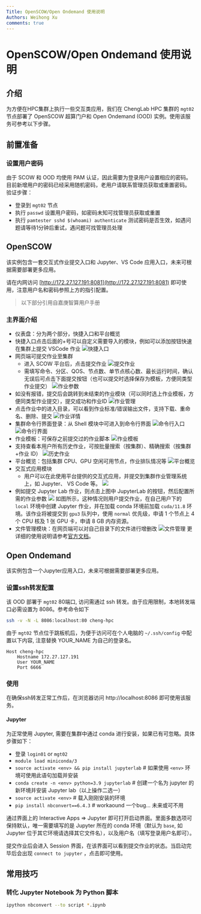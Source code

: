```yaml
---
Title: OpenSCOW/Open Ondemand 使用说明
Authors: Weihong Xu
comments: true
---
```

# OpenSCOW/Open Ondemand 使用说明

## 介绍

为方便在HPC集群上执行一些交互类应用，我们在 ChengLab HPC 集群的 `mgt02` 节点部署了
OpenSCOW 超算门户和 Open Ondemand (OOD) 实例。使用该服务可参考以下步骤。

## 前置准备

### 设置用户密码

由于 SCOW 和 OOD 均使用 PAM 认证，因此需要为登录用户设置相应的密码。目前新增用户的密码已经采用随机密码，老用户请联系管理员获取或重置密码。
验证步骤：

- 登录到 `mgt02` 节点
- 执行 `passwd` 设置用户密码，如密码未知可找管理员获取或重置
- 执行 `pamtester sshd $(whoami) authenticate` 测试密码是否生效，如遇问题请等待1分钟后重试，遇问题可找管理员处理

## OpenSCOW

该实例包含一套交互式作业提交入口和 Jupyter、VS Code 应用入口，未来可根据需要部署更多应用。

请在内网访问 [http://172.27.127.191:8081](http://172.27.127.191:8081) 即可使用，注意用户名和密码参照上方的指引配置。

> 以下部分引用自嘉庚智算用户手册

### 主界面介绍

- 仪表盘：分为两个部分，快捷入口和平台概览
- 快捷入口点击后面的+号可以自定义需要导入的模块，例如可以添加按钮快速在集群上提交 VSCode 作业
   ![快捷入口](../../images/scow/image4.png)
- 网页端可提交作业至集群
  - 进入 SCOW 平台后，点击提交作业
    ![提交作业](../../images/scow/image5.png)
  - 需填写命令、分区、QOS、节点数、单节点核心数、最长运行时间，确认无误后可点击下面提交按钮（也可以提交时选择保存为模板，方便同类型作业提交）
    ![作业参数](../../images/scow/image6.png)
- 如没有报错，提交后会跳转到未结束的作业模块（可以同时选上作业模板，方便同类型作业提交），提交成功和作业ID
    ![作业管理](../../images/scow/image7.png)
- 点击作业中的进入目录，可以看到作业标准/错误输出文件，支持下载、重命名、删除、提交
    ![作业详情](../../images/scow/image8.png)
- 集群命令行界面登录：从 Shell 模块中可进入到命令行界面
    ![命令行入口](../../images/scow/image9.png)
    ![命令行界面](../../images/scow/image10.png)
- 作业模板：可保存之前提交过的作业脚本
    ![作业模板](../../images/scow/image11.png)
- 支持查看本用户所有历史作业，可按批量搜索（按集群）、精确搜索（按集群+作业 ID）
    ![历史作业](../../images/scow/image12.png)
- 平台概览：包括集群 CPU、GPU 空闲可用节点，作业排队情况等
    ![平台概览](../../images/scow/image13.png)
- 交互式应用模块
  - 用户可以在此使用平台提供的交互式应用，并提交到集群作业管理系统上，如 Jupyter、 VS Code 等。
		![](../../images/25e6661f60f6b1605b9ca0057ffcf525_MD5.jpeg)
 - 例如提交 Jupyter Lab 作业，则点击上图中 JupyterLab 的按钮，然后配置所需的作业参数
		![](../../images/607cb8517831172490594e89bdab5512_MD5.jpeg)
	如图所示，这种情况则用户提交作业，在自己用户下的 `local` 环境中创建 Jupyter 作业，并在加载 conda 环境前加载 `cuda/11.8` 环境。该作业将被提交到 `gpu3` 队列中，使用 `normal` 优先级，申请 1 个节点上 4 个 CPU 核及 1 张 GPU 卡，申请 8 GB 内存资源。 
- 文件管理模块：在网页端可以对自己目录下的文件进行增删改
	![文件管理](../../images/scow/image15.png)
更详细的使用说明请参考[官方文档](https://pkuhpc.github.io/OpenSCOW/docs/info)。

## Open Ondemand

该实例包含一个Jupyter应用入口，未来可根据需要部署更多应用。

### 设置ssh转发配置

该 OOD 部署于 `mgt02` 80端口, 访问需通过 ssh 转发。由于应用限制，本地转发端口必需设置为 8086。参考命令如下

```bash
ssh -v -N -L 8086:localhost:80 cheng-hpc
```

由于 `mgt02` 节点位于跳板机后，为便于访问可在个人电脑的 `~/.ssh/config` 中配置以下内容, 注意替换 YOUR_NAME 为自己的登录名。

```
Host cheng-hpc
    Hostname 172.27.127.191
    User YOUR_NAME
    Port 6666
```

### 使用

在确保ssh转发正常工作后，在浏览器访问 http://localhost:8086 即可使用该服务。

#### Jupyter

为正常使用 Jupyter, 需要在集群中通过 conda 进行安装，如果已有可忽略。具体步骤如下：

- 登录 `login01` or `mgt02`
- `module load miniconda/3` 
- `source activate <env> && pip install jupyterlab` # 如果使用 `<env>` 环境可使用此语句加载并安装
- `conda create -n <env> python=3.9 jupyterlab` # 创建一个名为 jupyter 的新环境并安装 Jupyter lab（以上操作二选一）
- `source activate <env>` # 载入刚刚安装的环境
- `pip install nbconvert==6.4.3` # workaound 一个bug... 未来或可不用

通过界面上的 Interactive Apps => Jupyter 即可打开启动界面。里面多数选项可保持默认，唯一需要填写的是 Jupyter 所在的 conda 环境（默认为 `base`, 如 Jupyter 位于其它环境请选择其它文件名），以及用户名（填写登录用户名即可）。

提交作业后会进入 Session 界面，在该界面可以看到提交作业的状态。当启动完毕后会出现 `connect to jupyter` ，点击即可使用。

## 常用技巧

### 转化 Jupyter Notebook 为 Python 脚本

```bash
ipython nbconvert --to script *.ipynb
```
